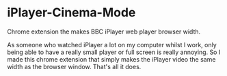 # iPlayer-Cinema-Mode
Chrome extension the makes BBC iPlayer web player browser width.

As someone who watched iPlayer a lot on my computer whilst I work, only being able to have a really small player or full screen is really annoying. So I made this chrome extension that simply makes the iPlayer video the same width as the browser window. That's all it does.
